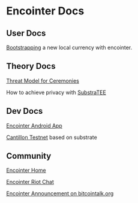 # Encointer Docs

## User Docs

[Bootstrapping](./BOOTSTRAPPING.md) a new local currency with encointer.

## Theory Docs

[Threat Model for Ceremonies](./CEREMONY_THREAT_MODEL.md)

How to achieve privacy with [SubstraTEE](https://github.com/scs/substraTEE)

## Dev Docs

[Encointer Android App](https://github.com/encointer/encointer-app)

[Cantillon Testnet](./TESTNET_SPECIFICATION.md) based on substrate

## Community

[Encointer Home](https://encointer.org)

[Encointer Riot Chat](https://matrix.to/#/!fyPIgwSkFHjkgjtsTG:matrix.org?via=matrix.org)

[Encointer Announcement on bitcointalk.org](https://bitcointalk.org/index.php?topic=5077820.0)